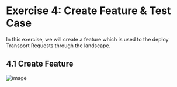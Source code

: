 # Exercise 4: Create Feature & Test Case 
In this exercise, we will create a feature which is used to the deploy Transport Requests through the landscape.  
## 4.1 Create Feature
![image](https://github.com/SAP-samples/teched2023-DT165/assets/148057376/026891c6-674d-43d8-97d0-ab9ab3e994bf)
